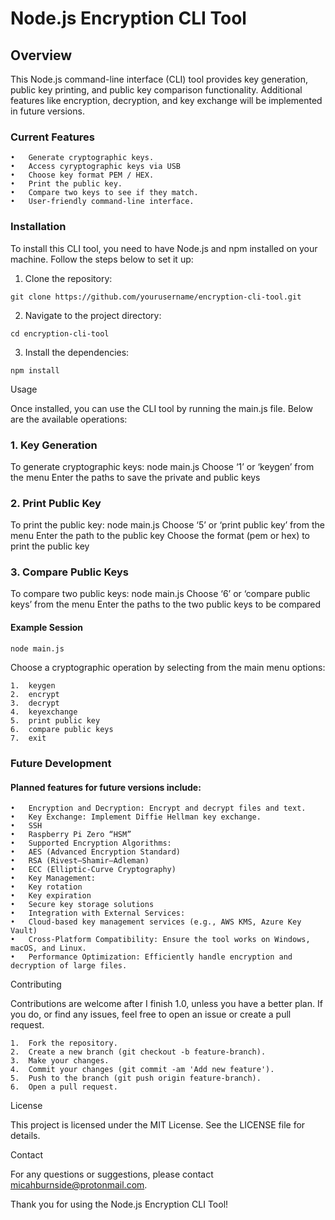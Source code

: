# Node.js Encryption CLI Tool

## Overview

This Node.js command-line interface (CLI) tool provides key generation, public key printing, and public key comparison functionality. Additional features like encryption, decryption, and key exchange will be implemented in future versions.

### Current Features

	•	Generate cryptographic keys.
	•	Access cyryptographic keys via USB
	•	Choose key format PEM / HEX.
	•	Print the public key.
	•	Compare two keys to see if they match.
	•	User-friendly command-line interface.

### Installation

To install this CLI tool, you need to have Node.js and npm installed on your machine. Follow the steps below to set it up:

1.	Clone the repository:
```shell
git clone https://github.com/yourusername/encryption-cli-tool.git

```
2.	Navigate to the project directory:
```shell
cd encryption-cli-tool
```

3.	Install the dependencies:
```shell
npm install
```

Usage

Once installed, you can use the CLI tool by running the main.js file. Below are the available operations:

### 1. Key Generation

To generate cryptographic keys:
node main.js
Choose ‘1’ or ‘keygen’ from the menu
Enter the paths to save the private and public keys

### 2. Print Public Key

To print the public key:
node main.js
Choose ‘5’ or ‘print public key’ from the menu
Enter the path to the public key
Choose the format (pem or hex) to print the public key

### 3. Compare Public Keys

To compare two public keys:
node main.js
Choose ‘6’ or ‘compare public keys’ from the menu
Enter the paths to the two public keys to be compared

#### Example Session
```shell
node main.js
```

Choose a cryptographic operation by selecting from the main menu options:

	1.	keygen
	2.	encrypt
	3.	decrypt
	4.	keyexchange
	5.	print public key
	6.	compare public keys
	7.	exit

##### 

### Future Development

#### Planned features for future versions include:

	•	Encryption and Decryption: Encrypt and decrypt files and text.
	•	Key Exchange: Implement Diffie Hellman key exchange.
	•	SSH
	•	Raspberry Pi Zero “HSM”
	•	Supported Encryption Algorithms:
	•	AES (Advanced Encryption Standard)
	•	RSA (Rivest–Shamir–Adleman)
	•	ECC (Elliptic-Curve Cryptography)
	•	Key Management:
	•	Key rotation
	•	Key expiration
	•	Secure key storage solutions
	•	Integration with External Services:
	•	Cloud-based key management services (e.g., AWS KMS, Azure Key Vault)
	•	Cross-Platform Compatibility: Ensure the tool works on Windows, macOS, and Linux.
	•	Performance Optimization: Efficiently handle encryption and decryption of large files.


Contributing

Contributions are welcome after I finish 1.0, unless you have a better plan. If you do, or find any issues, feel free to open an issue or create a pull request.

	1.	Fork the repository.
	2.	Create a new branch (git checkout -b feature-branch).
	3.	Make your changes.
	4.	Commit your changes (git commit -am 'Add new feature').
	5.	Push to the branch (git push origin feature-branch).
	6.	Open a pull request.

License

This project is licensed under the MIT License. See the LICENSE file for details.

Contact

For any questions or suggestions, please contact micahburnside@protonmail.com.

Thank you for using the Node.js Encryption CLI Tool!
